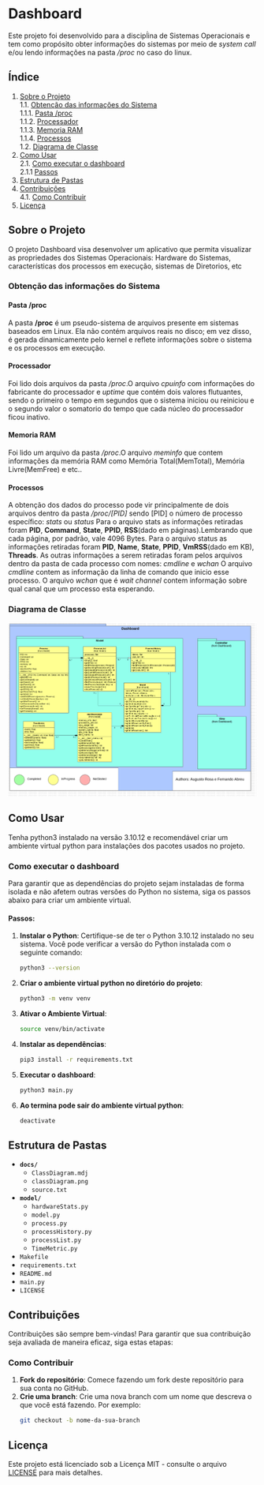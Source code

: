 # Dashboard
Este projeto foi desenvolvido para a discipĺina de Sistemas Operacionais e tem como propósito obter informações do sistemas por meio de *system call* e/ou lendo informações na pasta */proc* no caso do linux.

## Índice
1. [Sobre o Projeto](#sobre-o-projeto)<br>
1.1. [Obtenção das informações do Sistema](#obtencao-das-informações-do-sistema)<br>
1.1.1. [Pasta /proc](#pasta-/proc)<br>
1.1.2. [Processador](#processador)<br>
1.1.3. [Memoria RAM](#memoria-ram)<br>
1.1.4. [Processos](#processos)<br>
1.2. [Diagrama de Classe](#diagrama-de-classe)
2. [Como Usar](#como-usar)<br>
2.1. [Como executar o dashboard](#como-executar-o-dashboard)<br>
2.1.1 [Passos](#passos)
3. [Estrutura de Pastas](#estrutura-de-pastas)
4. [Contribuições](#contribuição)<br>
4.1. [Como Contribuir](como-contribuir)
5. [Licença](#licença)

## Sobre o Projeto
O projeto Dashboard visa desenvolver um aplicativo que permita visualizar as
propriedades dos Sistemas Operacionais: Hardware do Sistemas, características dos processos em
execução, sistemas de Diretorios, etc

### Obtenção das informações do Sistema

#### Pasta /proc
A pasta **/proc** é um pseudo-sistema de arquivos presente em sistemas baseados em Linux. Ela não contém arquivos reais no disco; em vez disso, é gerada dinamicamente pelo kernel e reflete informações sobre o sistema e os processos em execução.

#### Processador
Foi lido dois arquivos da pasta */proc*.O arquivo *cpuinfo* com informações do fabricante do processador e *uptime* que contém dois valores flutuantes, sendo o primeiro o tempo em segundos que o sistema iniciou ou reiniciou e o segundo valor o somatorio do tempo que cada núcleo do processador ficou inativo.

#### Memoria RAM
Foi lido um arquivo da pasta */proc*.O arquivo *meminfo* que contem informações da memória RAM como Memória Total(MemTotal), Memória Livre(MemFree) e etc..

#### Processos
A obtenção dos dados do processo pode vir principalmente de dois arquivos dentro da pasta */proc/[PID]* sendo [PID] o número de processo específico: *stats* ou *status*
Para o arquivo stats as informações retiradas foram **PID**, **Command**, **State**, **PPID**, **RSS**(dado em páginas).Lembrando que cada página, por padrão, vale 4096 Bytes.
Para o arquivo status as informações retiradas foram **PID**, **Name**, **State**, **PPID**, **VmRSS**(dado em KB), **Threads**.
As outras informações a serem retiradas foram pelos arquivos dentro da pasta de cada processo com nomes: *cmdline* e *wchan*
O arquivo *cmdline* contem as informação da linha de comando que inicio esse processo.
O arquivo *wchan* que é *wait channel* contem informação sobre qual canal que um processo esta esperando.

### Diagrama de Classe
![Diagrama de Classe](./docs/classDiagram.png)

## Como Usar
Tenha python3 instalado na versão 3.10.12 e recomendável criar um ambiente virtual python para instalações dos pacotes usados no projeto.

### Como executar o dashboard

Para garantir que as dependências do projeto sejam instaladas de forma isolada e não afetem outras versões do Python no sistema, siga os passos abaixo para criar um ambiente virtual.

#### Passos:

1. **Instalar o Python**:
   Certifique-se de ter o Python 3.10.12 instalado no seu sistema. Você pode verificar a versão do Python instalada com o seguinte comando:
    ```bash
    python3 --version
2. **Criar o ambiente virtual python no diretório do projeto**:
    ```bash
    python3 -m venv venv
3. **Ativar o Ambiente Virtual**:
    ```bash
    source venv/bin/activate
4. **Instalar as dependências**:
    ```bash
    pip3 install -r requirements.txt
5. **Executar o dashboard**:
    ```bash
    python3 main.py
6. **Ao termina pode sair do ambiente virtual python**:
    ```bash
    deactivate

## Estrutura de Pastas

- **`docs/`**
  - `ClassDiagram.mdj`
  - `classDiagram.png`
  - `source.txt`
- **`model/`**
  - `hardwareStats.py`
  - `model.py`
  - `process.py`
  - `processHistory.py`
  - `processList.py`
  - `TimeMetric.py`
- `Makefile`
- `requirements.txt`
- `README.md`
- `main.py`
- `LICENSE`

## Contribuições

Contribuições são sempre bem-vindas! Para garantir que sua contribuição seja avaliada de maneira eficaz, siga estas etapas:

### Como Contribuir

1. **Fork do repositório**: Comece fazendo um fork deste repositório para sua conta no GitHub.
2. **Crie uma branch**: Crie uma nova branch com um nome que descreva o que você está fazendo. Por exemplo:
   ```bash
   git checkout -b nome-da-sua-branch

## Licença

Este projeto está licenciado sob a Licença MIT - consulte o arquivo [LICENSE](LICENSE) para mais detalhes.